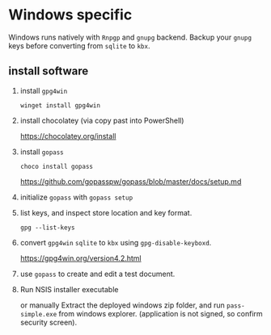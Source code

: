 # Windows specific

Windows runs natively with `Rnpgp` and `gnupg` backend.
Backup your `gnupg` keys before converting from `sqlite` to `kbx`.

## install software

1. install `gpg4win`

    `winget install gpg4win`

1. install chocolatey (via copy past into PowerShell)

    <https://chocolatey.org/install>

1. install `gopass`

   `choco install gopass`

    <https://github.com/gopasspw/gopass/blob/master/docs/setup.md>

1. initialize `gopass` with `gopass setup`


1. list keys, and inspect store location and key format.

   `gpg --list-keys`

1. convert `gpg4win` `sqlite` to `kbx` using `gpg-disable-keyboxd`.

    <https://gpg4win.org/version4.2.html>

1. use `gopass` to create and edit a test document.

1. Run NSIS installer executable  

    or manually Extract the deployed windows zip folder, and run `pass-simple.exe` from windows explorer. (application is not signed, so confirm security screen).

